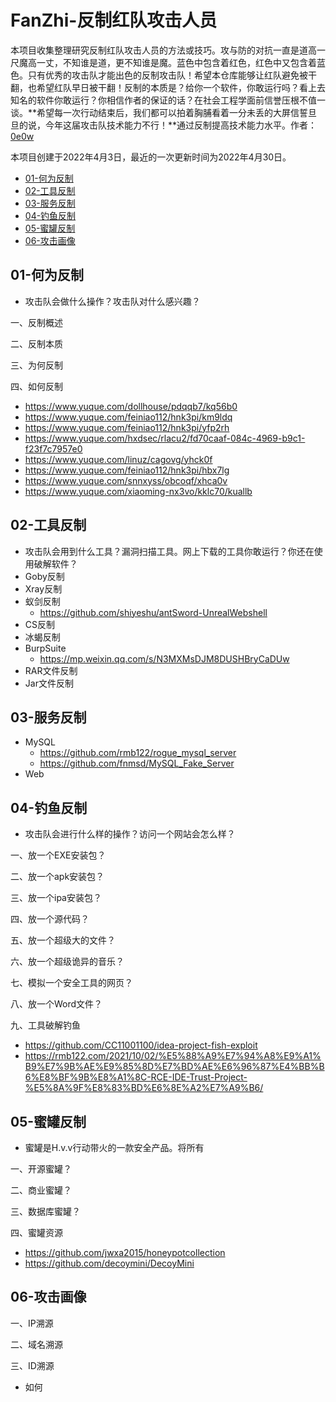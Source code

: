 # FanZhi-反制红队攻击人员

本项目收集整理研究反制红队攻击人员的方法或技巧。攻与防的对抗一直是道高一尺魔高一丈，不知谁是道，更不知谁是魔。蓝色中包含着红色，红色中又包含着蓝色。只有优秀的攻击队才能出色的反制攻击队！希望本仓库能够让红队避免被干翻，也希望红队早日被干翻！反制的本质是？给你一个软件，你敢运行吗？看上去知名的软件你敢运行？你相信作者的保证的话？在社会工程学面前信誉压根不值一谈。**希望每一次行动结束后，我们都可以拍着胸脯看着一分未丢的大屏信誓旦旦的说，今年这届攻击队技术能力不行！**通过反制提高技术能力水平。作者：[0e0w]()

本项目创建于2022年4月3日，最近的一次更新时间为2022年4月30日。

- [01-何为反制]()
- [02-工具反制]()
- [03-服务反制]()
- [04-钓鱼反制]()
- [05-蜜罐反制]()
- [06-攻击画像]()

## 01-何为反制

- 攻击队会做什么操作？攻击队对什么感兴趣？

一、反制概述

二、反制本质

三、为何反制

四、如何反制

- https://www.yuque.com/dollhouse/pdqqb7/kq56b0
- https://www.yuque.com/feiniao112/hnk3pi/km9ldq
- https://www.yuque.com/feiniao112/hnk3pi/yfp2rh
- https://www.yuque.com/hxdsec/rlacu2/fd70caaf-084c-4969-b9c1-f23f7c7957e0
- https://www.yuque.com/linuz/cagovg/yhck0f
- https://www.yuque.com/feiniao112/hnk3pi/hbx7lg
- https://www.yuque.com/snnxyss/obcoqf/xhca0v
- https://www.yuque.com/xiaoming-nx3vo/kklc70/kuallb

## 02-工具反制

- 攻击队会用到什么工具？漏洞扫描工具。网上下载的工具你敢运行？你还在使用破解软件？
- Goby反制
- Xray反制
- 蚁剑反制
  - https://github.com/shiyeshu/antSword-UnrealWebshell
- CS反制
- 冰蝎反制
- BurpSuite
  - https://mp.weixin.qq.com/s/N3MXMsDJM8DUSHBryCaDUw
- RAR文件反制
- Jar文件反制

## 03-服务反制

- MySQL
  - https://github.com/rmb122/rogue_mysql_server
  - https://github.com/fnmsd/MySQL_Fake_Server
- Web

## 04-钓鱼反制

- 攻击队会进行什么样的操作？访问一个网站会怎么样？

一、放一个EXE安装包？

二、放一个apk安装包？

三、放一个ipa安装包？

四、放一个源代码？

五、放一个超级大的文件？

六、放一个超级诡异的音乐？

七、模拟一个安全工具的网页？

八、放一个Word文件？

九、工具破解钓鱼

- https://github.com/CC11001100/idea-project-fish-exploit
- https://rmb122.com/2021/10/02/%E5%88%A9%E7%94%A8%E9%A1%B9%E7%9B%AE%E9%85%8D%E7%BD%AE%E6%96%87%E4%BB%B6%E8%BF%9B%E8%A1%8C-RCE-IDE-Trust-Project-%E5%8A%9F%E8%83%BD%E6%8E%A2%E7%A9%B6/



## 05-蜜罐反制

- 蜜罐是H.v.v行动带火的一款安全产品。将所有

一、开源蜜罐？

二、商业蜜罐？

三、数据库蜜罐？

四、蜜罐资源

- https://github.com/jwxa2015/honeypotcollection
- https://github.com/decoymini/DecoyMini

## 06-攻击画像

一、IP溯源

二、域名溯源

三、ID溯源

- 如何